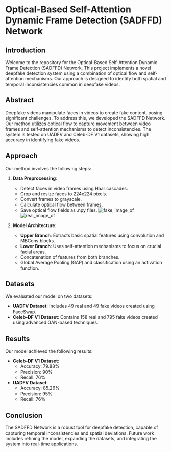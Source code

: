 # Optical-Based Self-Attention Dynamic Frame Detection (SADFFD) Network

## Introduction
Welcome to the repository for the Optical-Based Self-Attention Dynamic Frame Detection (SADFFD) Network. This project implements a novel deepfake detection system using a combination of optical flow and self-attention mechanisms. Our approach is designed to identify both spatial and temporal inconsistencies common in deepfake videos.

## Abstract
Deepfake videos manipulate faces in videos to create fake content, posing significant challenges. To address this, we developed the SADFFD Network. Our method utilizes optical flow to capture movement between video frames and self-attention mechanisms to detect inconsistencies. The system is tested on UADFV and Celeb-DF V1 datasets, showing high accuracy in identifying fake videos.

## Approach
Our method involves the following steps:
1. **Data Preprocessing**: 
    - Detect faces in video frames using Haar cascades.
    - Crop and resize faces to 224x224 pixels.
    - Convert frames to grayscale.
    - Calculate optical flow between frames.
    - Save optical flow fields as .npy files.
![fake_image_of](https://github.com/user-attachments/assets/5bac503e-9400-4000-bb7d-89ba9d438d16)
![real_image_of](https://github.com/user-attachments/assets/01830732-9f33-4fda-8992-d481e763a9fc)



2. **Model Architecture**:
    - **Upper Branch**: Extracts basic spatial features using convolution and MBConv blocks.
    - **Lower Branch**: Uses self-attention mechanisms to focus on crucial facial areas.
    - Concatenation of features from both branches.
    - Global Average Pooling (GAP) and classification using an activation function.

## Datasets
We evaluated our model on two datasets:
- **UADFV Dataset**: Includes 49 real and 49 fake videos created using FaceSwap.
- **Celeb-DF V1 Dataset**: Contains 158 real and 795 fake videos created using advanced GAN-based techniques.

## Results
Our model achieved the following results:
- **Celeb-DF V1 Dataset**:
    - Accuracy: 79.88%
    - Precision: 90%
    - Recall: 76%
- **UADFV Dataset**:
    - Accuracy: 85.26%
    - Precision: 95%
    - Recall: 76%

## Conclusion
The SADFFD Network is a robust tool for deepfake detection, capable of capturing temporal inconsistencies and spatial deviations. Future work includes refining the model, expanding the datasets, and integrating the system into real-time applications.
